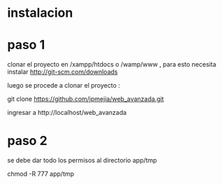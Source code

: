 instalacion
=======================

paso 1 
=======================

clonar el proyecto en /xampp/htdocs o /wamp/www , para esto necesita instalar http://git-scm.com/downloads 

luego se procede a clonar el proyecto :

git clone https://github.com/jpmejia/web_avanzada.git 

ingresar a http://localhost/web_avanzada

paso 2
=======================

se debe dar todo los permisos al directorio app/tmp

chmod -R 777 app/tmp

 
